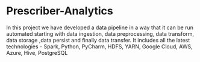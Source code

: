 # Prescriber-Analytics

In this project we have developed a data pipeline in a way that it can be run automated starting with data ingestion, data preprocessing, data transform, data storage ,data persist and finally data transfer. It includes all the latest technologies - Spark, Python, PyCharm, HDFS, YARN, Google Cloud, AWS, Azure, Hive, PostgreSQL
